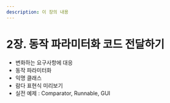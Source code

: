 ```yaml
---
description: 이 장의 내용
---
```


# 2장. 동작 파라미터화 코드 전달하기

* 변화하는 요구사항에 대응
* 동작 파라미터화
* 익명 클래스
* 람다 표현식 미리보기
* 실전 예제 : Comparator, Runnable, GUI

